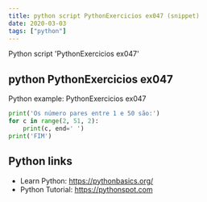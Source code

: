 ```yaml
---
title: python script PythonExercicios ex047 (snippet)
date: 2020-03-03
tags: ["python"]
---
```

Python script 'PythonExercicios ex047'


## python PythonExercicios ex047

Python example: PythonExercicios ex047

```python
print('Os número pares entre 1 e 50 são:')
for c in range(2, 51, 2):
    print(c, end=' ')
print('FIM')


```

## Python links

- Learn Python: https://pythonbasics.org/
- Python Tutorial: https://pythonspot.com
